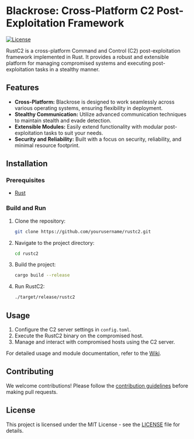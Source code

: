 # Blackrose: Cross-Platform C2 Post-Exploitation Framework

[![License](https://img.shields.io/badge/License-MIT-blue.svg)](LICENSE)

RustC2 is a cross-platform Command and Control (C2) post-exploitation framework implemented in Rust. It provides a robust and extensible platform for managing compromised systems and executing post-exploitation tasks in a stealthy manner.

## Features

- **Cross-Platform:** Blackrose is designed to work seamlessly across various operating systems, ensuring flexibility in deployment.
- **Stealthy Communication:** Utilize advanced communication techniques to maintain stealth and evade detection.
- **Extensible Modules:** Easily extend functionality with modular post-exploitation tasks to suit your needs.
- **Security and Reliability:** Built with a focus on security, reliability, and minimal resource footprint.

## Installation

### Prerequisites

- [Rust](https://www.rust-lang.org/tools/install)

### Build and Run

1. Clone the repository:

    ```bash
    git clone https://github.com/yourusername/rustc2.git
    ```

2. Navigate to the project directory:

    ```bash
    cd rustc2
    ```

3. Build the project:

    ```bash
    cargo build --release
    ```

4. Run RustC2:

    ```bash
    ./target/release/rustc2
    ```

## Usage

1. Configure the C2 server settings in `config.toml`.
2. Execute the RustC2 binary on the compromised host.
3. Manage and interact with compromised hosts using the C2 server.

For detailed usage and module documentation, refer to the [Wiki](https://github.com/yourusername/rustc2/wiki).

## Contributing

We welcome contributions! Please follow the [contribution guidelines](CONTRIBUTING.md) before making pull requests.

## License

This project is licensed under the MIT License - see the [LICENSE](LICENSE) file for details.
